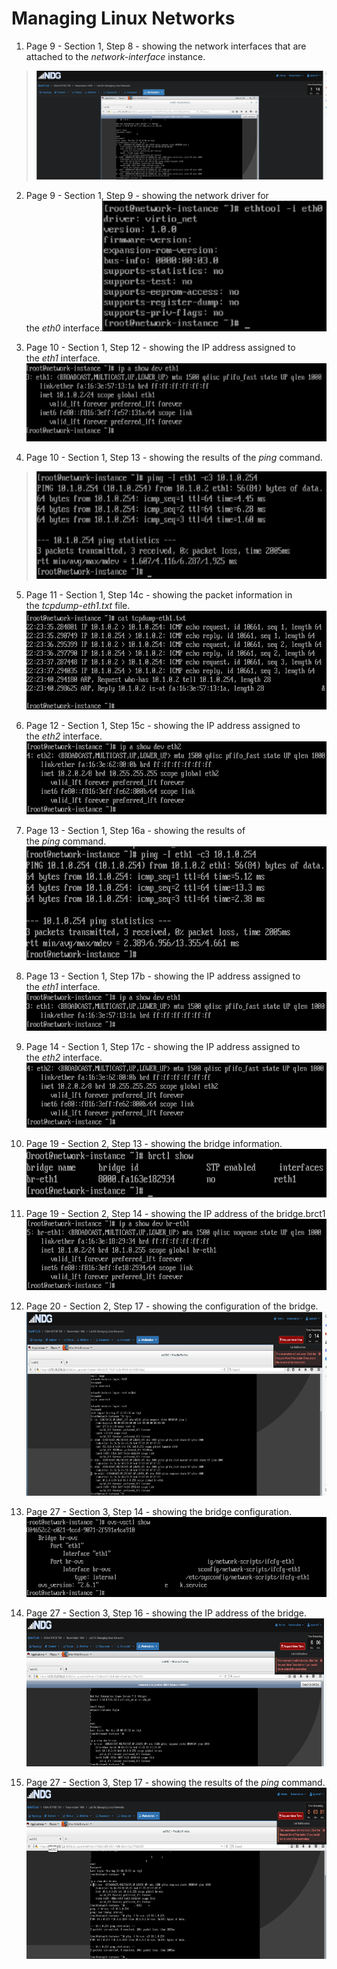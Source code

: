 # Managing Linux Networks

1.  Page 9 - Section 1, Step 8 - showing the network interfaces that are
    attached to the *network-interface* instance.

> <img src="./media/image1.png" style="width:5.11456in;height:1.8125in" alt="A computer screen shot of a computer Description automatically generated" />

2.  Page 9 - Section 1, Step 9 - showing the network driver for
    the *eth0* interface.<img src="./media/image2.png" style="width:3.73611in;height:2.18056in"
    alt="A screen shot of a computer Description automatically generated" />

3.  Page 10 - Section 1, Step 12 - showing the IP address assigned to
    the *eth1* interface.<img src="./media/image3.png" style="width:6.5in;height:1.29514in" alt="A screenshot of a computer program Description automatically generated" />

4.  Page 10 - Section 1, Step 13 - showing the results of the *ping* command.

> <img src="./media/image4.png" style="width:6.16667in;height:1.79167in" alt="A screenshot of a computer Description automatically generated" />

5.  Page 11 - Section 1, Step 14c - showing the packet information in
    the *tcpdump-eth1.txt* file.<img src="./media/image5.png" style="width:6.5in;height:1.65486in"
    alt="A screenshot of a computer Description automatically generated" />

6.  Page 12 - Section 1, Step 15c - showing the IP address assigned to
    the *eth2* interface.<img src="./media/image6.png" style="width:6.5in;height:1.21667in"
    alt="A screenshot of a computer Description automatically generated" />

7.  Page 13 - Section 1, Step 16a - showing the results of
    the *ping* command.<img src="./media/image7.png" style="width:6.5in;height:1.89653in"
    alt="A screenshot of a computer screen Description automatically generated" />

8.  Page 13 - Section 1, Step 17b - showing the IP address assigned to
    the *eth1* interface.<img src="./media/image8.png" style="width:6.5in;height:0.64097in"
    alt="A screenshot of a computer Description automatically generated" />

9.  Page 14 - Section 1, Step 17c - showing the IP address assigned to
    the *eth2* interface.<img src="./media/image9.png" style="width:6.5in;height:1.08194in"
    alt="A screenshot of a computer Description automatically generated" />

10. Page 19 - Section 2, Step 13 - showing the bridge
    information.<img src="./media/image10.png" style="width:6.5in;height:0.81736in"
    alt="A screen shot of a black screen Description automatically generated" />

11. Page 19 - Section 2, Step 14 - showing the IP address of the
    bridge.brct1<img src="./media/image11.png" style="width:6.5in;height:1.18125in"
    alt="A screenshot of a computer program Description automatically generated" />

12. Page 20 - Section 2, Step 17 - showing the configuration of the
    bridge.<img src="./media/image12.png" style="width:6.5in;height:3.07917in"
    alt="A screenshot of a computer Description automatically generated" />

13. Page 27 - Section 3, Step 14 - showing the bridge
    configuration.<img src="./media/image13.png" style="width:6.5in;height:1.32917in"
    alt="A screen shot of a computer Description automatically generated" />

14. Page 27 - Section 3, Step 16 - showing the IP address of the
    bridge.<img src="./media/image14.png" style="width:6.5in;height:2.47292in"
    alt="A computer screen shot of a computer Description automatically generated" />

15. Page 27 - Section 3, Step 17 - showing the results of
    the *ping* command.<img src="./media/image15.png" style="width:6.5in;height:2.85208in"
    alt="A screenshot of a computer Description automatically generated" />
